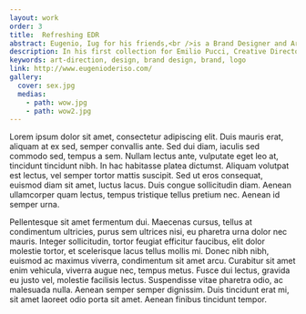 ```yaml
---
layout: work
order: 3
title:  Refreshing EDR
abstract: Eugenio, Iug for his friends,<br />is a Brand Designer and Art Director
description: In his first collection for Emilio Pucci, Creative Director Massimo Giorgetti begins his story with a blank canvas. Florence is the setting for his Pilot Episode which, as with a TV series, hints at the episodes to follow.
keywords: art-direction, design, brand design, brand, logo
link: http://www.eugenioderiso.com/
gallery:
  cover: sex.jpg
  medias:
    - path: wow.jpg
    - path: wow2.jpg
---
```


Lorem ipsum dolor sit amet, consectetur adipiscing elit. Duis mauris erat, aliquam at ex sed, semper convallis ante. Sed dui diam, iaculis sed commodo sed, tempus a sem. Nullam lectus ante, vulputate eget leo at, tincidunt tincidunt nibh. In hac habitasse platea dictumst. Aliquam volutpat est lectus, vel semper tortor mattis suscipit. Sed ut eros consequat, euismod diam sit amet, luctus lacus. Duis congue sollicitudin diam. Aenean ullamcorper quam lectus, tempus tristique tellus pretium nec. Aenean id semper urna.

Pellentesque sit amet fermentum dui. Maecenas cursus, tellus at condimentum ultricies, purus sem ultrices nisi, eu pharetra urna dolor nec mauris. Integer sollicitudin, tortor feugiat efficitur faucibus, elit dolor molestie tortor, et scelerisque lacus tellus mollis mi. Donec nibh nibh, euismod ac maximus viverra, condimentum sit amet arcu. Curabitur sit amet enim vehicula, viverra augue nec, tempus metus. Fusce dui lectus, gravida eu justo vel, molestie facilisis lectus. Suspendisse vitae pharetra odio, ac malesuada nulla. Aenean semper semper dignissim. Duis tincidunt erat mi, sit amet laoreet odio porta sit amet. Aenean finibus tincidunt tempor.